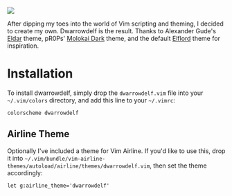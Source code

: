 ![](https://shugg.dev/images/dwarrowdelf/logo_transparent.png)

After dipping my toes into the world of Vim scripting and theming, I decided to create my own. Dwarrowdelf is the result. Thanks to Alexander Gude's [Eldar](https://github.com/agude/vim-eldar) theme, pR0Ps' [Molokai Dark](https://github.com/pR0Ps/molokai-dark) theme, and the default [Elflord](https://github.com/vim/vim/blob/master/runtime/colors/elflord.vim) theme for inspiration.

# Installation

To install dwarrowdelf, simply drop the `dwarrowdelf.vim` file into your `~/.vim/colors` directory, and add this line to your `~/.vimrc`:

```vim
colorscheme dwarrowdelf
```

## Airline Theme

Optionally I've included a theme for Vim Airline. If you'd like to use this, drop it into `~/.vim/bundle/vim-airline-themes/autoload/airline/themes/dwarrowdelf.vim`, then set the theme accordingly:

```vim
let g:airline_theme='dwarrowdelf'
```

